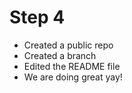 # Step 4
- Created a public repo
- Created a branch
- Edited the README file
- We are doing great yay!
